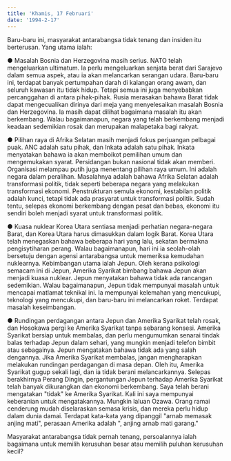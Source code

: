 ```yaml
---
title: 'Khamis, 17 Februari'
date: '1994-2-17'
---
```

Baru-baru ini, masyarakat antarabangsa tidak tenang dan insiden itu berterusan. Yang utama ialah:

● Masalah Bosnia dan Herzegovina masih serius. NATO telah mengeluarkan ultimatum. Ia perlu mengeluarkan senjata berat dari Sarajevo dalam semua aspek, atau ia akan melancarkan serangan udara. Baru-baru ini, terdapat banyak pertumpahan darah di kalangan orang awam, dan seluruh kawasan itu tidak hidup. Tetapi semua ini juga menyebabkan percanggahan di antara pihak-pihak. Rusia merasakan bahawa Barat tidak dapat mengecualikan dirinya dari meja yang menyelesaikan masalah Bosnia dan Herzegovina. Ia masih dapat dilihat bagaimana masalah itu akan berkembang. Walau bagaimanapun, negara yang telah berkembang menjadi keadaan sedemikian rosak dan merupakan malapetaka bagi rakyat.

● Pilihan raya di Afrika Selatan masih menjadi fokus perjuangan pelbagai puak. ANC adalah satu pihak, dan Inkata adalah satu pihak. Inkata menyatakan bahawa ia akan memboikot pemilihan umum dan mengemukakan syarat. Persidangan bukan nasional tidak akan memberi. Organisasi melampau putih juga menentang pilihan raya umum. Ini adalah negara dalam peralihan. Masalahnya adalah bahawa Afrika Selatan adalah transformasi politik, tidak seperti beberapa negara yang melakukan transformasi ekonomi. Penstrukturan semula ekonomi, kestabilan politik adalah kunci, tetapi tidak ada prasyarat untuk transformasi politik. Sudah tentu, selepas ekonomi berkembang dengan pesat dan bebas, ekonomi itu sendiri boleh menjadi syarat untuk transformasi politik.

● Kuasa nuklear Korea Utara sentiasa menjadi perhatian negara-negara Barat, dan Korea Utara harus dimasukkan dalam logik Barat. Korea Utara telah menegaskan bahawa beberapa hari yang lalu, sekatan bermakna pengisytiharan perang. Walau bagaimanapun, hari ini ia seolah-olah bersetuju dengan agensi antarabangsa untuk memeriksa kemudahan nuklearnya. Kebimbangan utama ialah Jepun. Oleh kerana psikologi semacam ini di Jepun, Amerika Syarikat bimbang bahawa Jepun akan menjadi kuasa nuklear. Jepun menyatakan bahawa tidak ada rancangan sedemikian. Walau bagaimanapun, Jepun tidak mempunyai masalah untuk mencapai matlamat teknikal ini. Ia mempunyai kelemahan yang mencukupi, teknologi yang mencukupi, dan baru-baru ini melancarkan roket. Terdapat masalah keseimbangan.

● Rundingan perdagangan antara Jepun dan Amerika Syarikat telah rosak, dan Hosokawa pergi ke Amerika Syarikat tanpa sebarang konsesi. Amerika Syarikat bersiap untuk membalas, dan perlu mengumumkan senarai tindak balas terhadap Jepun dalam sehari, yang mungkin menjadi telefon bimbit atau sebagainya. Jepun mengatakan bahawa tidak ada yang salah dengannya. Jika Amerika Syarikat membalas, jangan mengharapkan melakukan rundingan perdagangan di masa depan. Oleh itu, Amerika Syarikat gugup sekali lagi, dan ia tidak berani melancarkannya. Selepas berakhirnya Perang Dingin, pergantungan Jepun terhadap Amerika Syarikat telah banyak dikurangkan dan ekonomi berkembang. Saya telah berani mengatakan "tidak" ke Amerika Syarikat. Kali ini saya mempunyai keberanian untuk mengatakannya. Mungkin laluan Ozawa. Orang ramai cenderung mudah diselaraskan semasa krisis, dan mereka perlu hidup dalam dunia damai. Terdapat kata-kata yang dipanggil "arnab memasak anjing mati", perasaan Amerika adalah ", anjing arnab mati garang."

Masyarakat antarabangsa tidak pernah tenang, persoalannya ialah bagaimana untuk memilih kerusuhan besar atau memilih puluhan kerusuhan kecil?